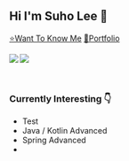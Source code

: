 ## Hi I'm Suho Lee 👋

[⭐Want To Know Me](https://resume.sooho.info/)
[🌠Portfolio](https://portfolio.sooho.info/)

<p><img align="left" src=https://github-readme-stats.vercel.app/api?username=angelSuho&show_icons=true&theme=merko)/></p>
<p><img align="center" src=https://github-readme-stats.vercel.app/api/top-langs/?username=angelSuho&layout=compact&theme=merko)/></p>
<br/>

### Currently Interesting 👇

- Test
- Java / Kotlin Advanced
- Spring Advanced
- 

<br/>
